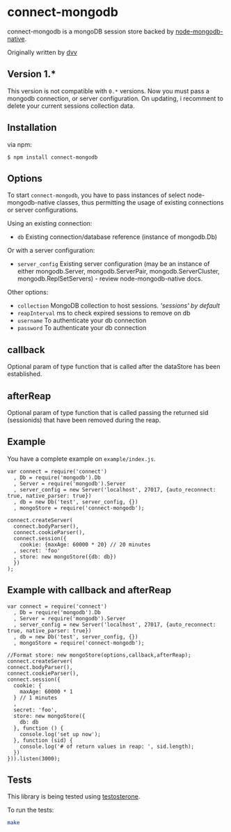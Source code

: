 # connect-mongodb

connect-mongodb is a mongoDB session store backed by [node-mongodb-native](http://github.com/christkv/node-mongodb-native).

Originally written by [dvv](http://github.com/dvv)

## Version 1.*

This version is not compatible with `0.*` versions. Now you must pass a mongodb connection, or server configuration.
On updating, i recomment to delete your current sessions collection data.

## Installation

via npm:

    $ npm install connect-mongodb

## Options

To start `connect-mongodb`, you have to pass instances of select node-mongodb-native classes, thus permitting the usage of existing connections
or server configurations.

Using an existing connection:

  * `db` Existing connection/database reference (instance of mongodb.Db)

Or with a server configuration:

  * `server_config` Existing server configuration
                   (may be an instance of either mongodb.Server, mongodb.ServerPair, mongodb.ServerCluster, mongodb.ReplSetServers)
                   - review node-mongodb-native docs.

Other options:

  * `collection` MongoDB collection to host sessions. _'sessions' by default_
  * `reapInterval` ms to check expired sessions to remove on db
  * `username` To authenticate your db connection
  * `password` To authenticate your db connection

## callback

Optional param of type function that is called after the dataStore has been established.

## afterReap

Optional param of type function that is called passing the returned sid (sessionids) that have been removed during the reap.

## Example

You have a complete example on `example/index.js`.

    var connect = require('connect')
      , Db = require('mongodb').Db
      , Server = require('mongodb').Server
      , server_config = new Server('localhost', 27017, {auto_reconnect: true, native_parser: true})
      , db = new Db('test', server_config, {})
      , mongoStore = require('connect-mongodb');

    connect.createServer(
      connect.bodyParser(),
      connect.cookieParser(),
      connect.session({
        cookie: {maxAge: 60000 * 20} // 20 minutes
      , secret: 'foo'
      , store: new mongoStore({db: db})
      })
    );

## Example with callback and afterReap

    var connect = require('connect')
      , Db = require('mongodb').Db
      , Server = require('mongodb').Server
      , server_config = new Server('localhost', 27017, {auto_reconnect: true, native_parser: true})
      , db = new Db('test', server_config, {})
      , mongoStore = require('connect-mongodb');

    //Format store: new mongoStore(options,callback,afterReap);
    connect.createServer(
    connect.bodyParser(),
    connect.cookieParser(),
    connect.session({
      cookie: {
        maxAge: 60000 * 1
      } // 1 minutes
      ,
      secret: 'foo',
      store: new mongoStore({
        db: db
      }, function () {
        console.log('set up now');
      }, function (sid) {
        console.log('# of return values in reap: ', sid.length);
      })
    })).listen(3000);


## Tests

This library is being tested using [testosterone](https://github.com/masylum/testosterone).

To run the tests:

``` bash
make
```
